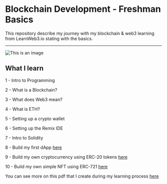 # Blockchain Development - Freshman Basics
This repository describe my journey with my blockchain &amp; web3 learning from LearnWeb3.io stating with the basics.

---
![This is an image](https://i.imgur.com/M9uocHi.png)
## What I learn 
1 - Intro to Programming

2 - What is a Blockchain? 

3 - What does Web3 mean? 

4 - What is ETH?

5 - Setting up a crypto wallet

6 - Setting up the Remix IDE 

7 - Intro to Solidity 

8 - Build my first dApp <a href="https://github.com/hbfawaz112/blockchain-development/tree/main/First%20dApp">here</a>

9 - Build my own cryptocurrency using ERC-20 tokens <a href = "https://github.com/hbfawaz112/Blockchain-Development-Basics/tree/main/Building%20my%20own%20crypto">here</a>

10 - Build my own simple NFT using ERC-721 <a href="https://github.com/hbfawaz112/Blockchain-Development-Basics/tree/main/Building_my_first_NFT">here</a>

You can see more on this pdf that I create during my learning process <a href="https://github.com/hbfawaz112/Blockchain-Development-Basics/blob/main/Docs/Web3-Freshman-Basics.pdf">here</a>


